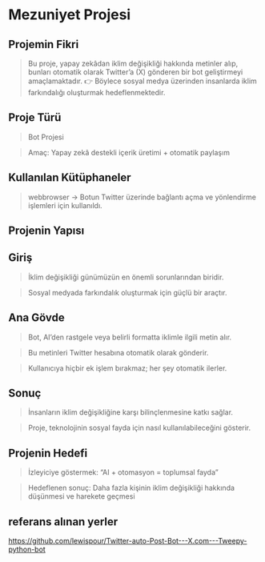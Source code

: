 # Mezuniyet Projesi

## Projemin Fikri

>Bu proje, yapay zekâdan iklim değişikliği hakkında metinler alıp, bunları otomatik olarak Twitter’a (X) gönderen bir bot geliştirmeyi amaçlamaktadır.
>👉 Böylece sosyal medya üzerinden insanlarda iklim farkındalığı oluşturmak hedeflenmektedir.

## Proje Türü

>Bot Projesi

>Amaç: Yapay zekâ destekli içerik üretimi + otomatik paylaşım

## Kullanılan Kütüphaneler

>webbrowser → Botun Twitter üzerinde bağlantı açma ve yönlendirme işlemleri için kullanıldı.

## Projenin Yapısı

## Giriş

>İklim değişikliği günümüzün en önemli sorunlarından biridir.

>Sosyal medyada farkındalık oluşturmak için güçlü bir araçtır.

## Ana Gövde

>Bot, AI’den rastgele veya belirli formatta iklimle ilgili metin alır.

>Bu metinleri Twitter hesabına otomatik olarak gönderir.

>Kullanıcıya hiçbir ek işlem bırakmaz; her şey otomatik ilerler.

## Sonuç

>İnsanların iklim değişikliğine karşı bilinçlenmesine katkı sağlar.

>Proje, teknolojinin sosyal fayda için nasıl kullanılabileceğini gösterir.

## Projenin Hedefi

>İzleyiciye göstermek: “AI + otomasyon = toplumsal fayda”

>Hedeflenen sonuç: Daha fazla kişinin iklim değişikliği hakkında düşünmesi ve harekete geçmesi





## referans alınan yerler 

https://github.com/lewispour/Twitter-auto-Post-Bot---X.com---Tweepy-python-bot
